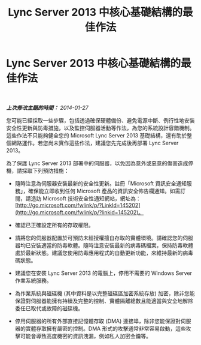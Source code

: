 ﻿---
title: Lync Server 2013 中核心基礎結構的最佳作法
TOCTitle: Lync Server 2013 中核心基礎結構的最佳作法
ms:assetid: 44aff88d-536c-4613-a81e-5398c9c6a648
ms:mtpsurl: https://technet.microsoft.com/zh-tw/library/Dn518328(v=OCS.15)
ms:contentKeyID: 60471134
ms.date: 08/10/2015
mtps_version: v=OCS.15
ms.translationtype: HT
---

# Lync Server 2013 中核心基礎結構的最佳作法

 

_**上次修改主題的時間：** 2014-01-27_

您可能已經採取一些步驟，包括透過確保硬體備份、避免電源中斷、例行性地安裝安全性更新與防毒措施，以及監控伺服器活動等作法，為您的系統設計容錯機制。這些作法不只能夠健全您的 Microsoft Lync Server 2013 基礎結構，還有助於整個網路運作。若您尚未實作這些作法，建議您先完成後再部署 Lync Server 2013。

為了保護 Lync Server 2013 部署中的伺服器，以免因為意外或惡意的傷害造成停機，請採取下列預防措施：

  - 隨時注意為伺服器安裝最新的安全性更新。註冊「Microsoft 資訊安全通知服務」，確保能立即收到任何 Microsoft 產品的資訊安全佈告欄通知。如需訂閱，請造訪 Microsoft 技術安全性通知網站，網址為：[http://go.microsoft.com/fwlink/p/?LinkId=145202](http://go.microsoft.com/fwlink/p/?linkid=145202)。

  - 確認已正確設定所有的存取權限。

  - 請將您的伺服器配置於可預防未經授權擅自存取的實體環境。請確認您的伺服器均已安裝適當的防毒軟體。隨時注意安裝最新的病毒碼檔案，保持防毒軟體處於最新狀態。建議您使用防毒應用程式的自動更新功能，來維持最新的病毒碼狀態。

  - 建議您在安裝 Lync Server 2013 的電腦上，停用不需要的 Windows Server 作業系統服務。

  - 為作業系統與磁碟機 (其中資料是以完整磁碟區加密系統存放) 加密，除非您能保證對伺服器能擁有持續及完整的控制、實體隔離總數且能適當與安全地解除委任已取代或故障的磁碟機。

  - 停用伺服器的所有外部直接記憶體存取 (DMA) 連接埠，除非您能保證對伺服器的實體存取擁有嚴密的控制。DMA 形式的攻擊通常非常容易啟動，這些攻擊可能會導致高度機密的資訊洩漏，例如私人加密金鑰等。


